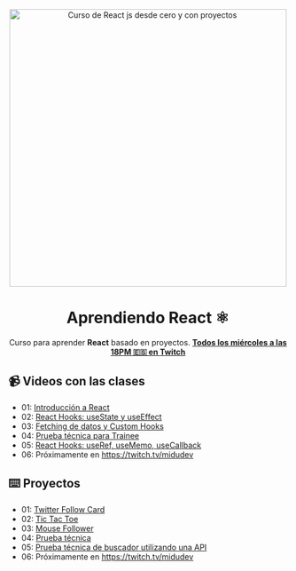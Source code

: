 <div align="center">

<img alt="Curso de React js desde cero y con proyectos" src="https://user-images.githubusercontent.com/1561955/212888793-fd719e58-b0c2-4d03-9c55-38e3e79ebc17.png" width="500" />

# Aprendiendo React ⚛️

Curso para aprender **React** basado en proyectos.
**[Todos los miércoles a las 18PM 🇪🇸 en Twitch](https://twitch.tv/midudev)**

</div>

## 📹 Videos con las clases

- 01: [Introducción a React](https://www.twitch.tv/videos/1704282150?filter=archives&sort=time)
- 02: [React Hooks: useState y useEffect](https://www.twitch.tv/videos/1711159530?filter=archives&sort=time)
- 03: [Fetching de datos y Custom Hooks](https://www.twitch.tv/videos/1718103492?filter=archives&sort=time)
- 04: [Prueba técnica para Trainee](https://www.twitch.tv/videos/1718103492)
- 05: [React Hooks: useRef, useMemo, useCallback](https://www.twitch.tv/videos/1732102325?filter=archives&sort=time)
- 06: Próximamente en <https://twitch.tv/midudev>

## ⌨️ Proyectos

- 01: [Twitter Follow Card](projects/01-twitter-follow-card/)
- 02: [Tic Tac Toe](projects/02-tic-tac-toe/)
- 03: [Mouse Follower](projects/03-mouse-follower)
- 04: [Prueba técnica](projects/04-react-prueba-tecnica)
- 05: [Prueba técnica de buscador utilizando una API](projects/05-react-buscador-peliculas)
- 06: Próximamente en <https://twitch.tv/midudev>
